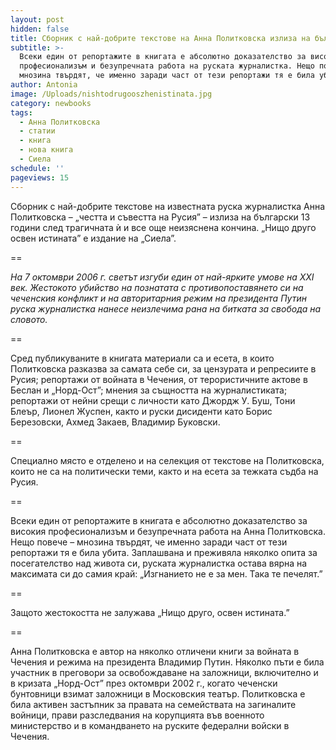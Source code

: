 ```yaml
---
layout: post
hidden: false
title: Сборник с най-добрите текстове на Анна Политковска излиза на български
subtitle: >-
  Всеки един от репортажите в книгата е абсолютно доказателство за високия
  професионализъм и безупречната работа на руската журналистка. Нещо повече –
  мнозина твърдят, че именно заради част от тези репортажи тя е била убита
author: Antonia
image: /Uploads/nishtodrugooszhenistinata.jpg
category: newbooks
tags:
  - Анна Политковска
  - статии
  - книга
  - нова книга
  - Сиела
schedule: ''
pageviews: 15
---
```

Сборник с най-добрите текстове на известната руска журналистка Анна Политковска – „честта и съвестта на Русия” – излиза на български 13 години след трагичната ѝ и все още неизяснена кончина. „Нищо друго освен истината” е издание на „Сиела”.

\==

_На 7 октомври 2006 г. светът изгуби един от най-ярките умове на XXI век. Жестокото убийство на познатата с противопоставянето си на чеченския конфликт и на авторитарния режим на президента Путин руска журналистка нанесе неизлечима рана на битката за свобода на словото._

\==

Сред публикуваните в книгата материали са и есета, в които Политковска разказва за самата себе си, за цензурата и репресиите в Русия; репортажи от войната в Чечения, от терористичните актове в Беслан и „Норд-Ост”; мнения за същността на журналистиката; репортажи от нейни срещи с личности като Джордж У. Буш, Тони Блеър, Лионел Жуспен, както и руски дисиденти като Борис Березовски, Ахмед Закаев, Владимир Буковски.

\==

Специално място е отделено и на селекция от текстове на Политковска, които не са на политически теми, както и на есета за тежката съдба на Русия.

\==

Всеки един от репортажите в книгата е абсолютно доказателство за високия професионализъм и безупречната работа на Анна Политковска. Нещо повече – мнозина твърдят, че именно заради част от тези репортажи тя е била убита. Заплашвана и преживяла няколко опита за посегателство над живота си, руската журналистка остава вярна на максимата си до самия край: „Изгнанието не е за мен. Така те печелят.”

\==

Защото жестокостта не залужава „Нищо друго, освен истината.”

\==

Анна Политковска е автор на няколко отличени книги за войната в Чечeния и режима на президента Владимир Путин. Няколко пъти е била участник в преговори за освобождаване на заложници, включително и в кризата „Норд-Ост” през октомври 2002 г., когато чеченски бунтовници взимат заложници в Московския театър. Политковска е била активен застъпник за правата на семействата на загиналите войници, прави разследвания на корупцията във военното министерство и в командването на руските федерални войски в Чечения.
